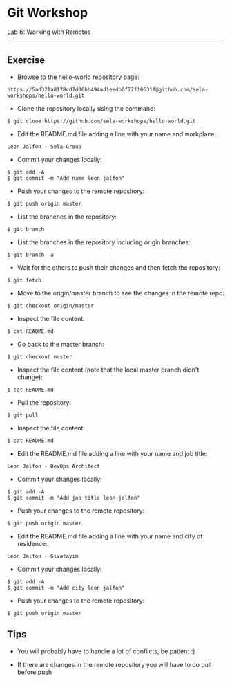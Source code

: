 # Git Workshop
Lab 6: Working with Remotes

---

## Exercise


 - Browse to the hello-world repository page:
```
https://5ad321a8178cd7d06bb494ad1eedb6f77f10631f@github.com/sela-workshops/hello-world.git
```

 - Clone the repository locally using the command:
```
$ git clone https://github.com/sela-workshops/hello-world.git
```

 - Edit the README.md file adding a line with your name and workplace:
```
Leon Jalfon - Sela Group
```

 - Commit your changes locally:
```
$ git add -A
$ git commit -m "Add name leon jalfon"
```

 - Push your changes to the remote repository:
```
$ git push origin master
```

 - List the branches in the repository:
```
$ git branch
```

 - List the branches in the repository including origin branches:
```
$ git branch -a
```

 - Wait for the others to push their changes and then fetch the repository:
```
$ git fetch
```

 - Move to the origin/master branch to see the changes in the remote repo:
```
$ git checkout origin/master
```

 - Inspect the file content:
```
$ cat README.md
```

 - Go back to the master branch:
```
$ git checkout master
```

 - Inspect the file content (note that the local master branch didn't change):
```
$ cat README.md
```

 - Pull the repository:
```
$ git pull
```

 - Inspect the file content:
```
$ cat README.md
```

 - Edit the README.md file adding a line with your name and job title:
```
Leon Jalfon - DevOps Architect
```

 - Commit your changes locally:
```
$ git add -A
$ git commit -m "Add job title leon jalfon"
```

 - Push your changes to the remote repository:
```
$ git push origin master
```

 - Edit the README.md file adding a line with your name and city of residence:
```
Leon Jalfon - Givatayim
```

 - Commit your changes locally:
```
$ git add -A
$ git commit -m "Add city leon jalfon"
```

 - Push your changes to the remote repository:
```
$ git push origin master
```


## Tips

 - You will probably have to handle a lot of conflicts, be patient :)
 
 - If there are changes in the remote repository you will have to do pull before push

